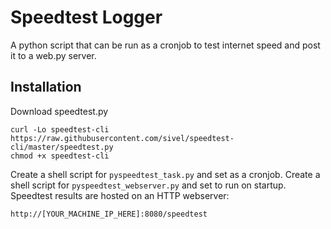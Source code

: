 # Speedtest Logger
A python script that can be run as a cronjob to test internet speed and post it to a web.py server.
## Installation
Download speedtest.py
```
curl -Lo speedtest-cli https://raw.githubusercontent.com/sivel/speedtest-cli/master/speedtest.py
chmod +x speedtest-cli
```
Create a shell script for `pyspeedtest_task.py` and set as a cronjob.
Create a shell script for `pyspeedtest_webserver.py` and set to run on startup.
Speedtest results are hosted on an HTTP webserver:
```
http://[YOUR_MACHINE_IP_HERE]:8080/speedtest
```
